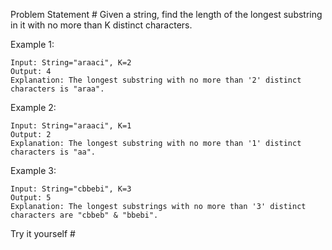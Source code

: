 Problem Statement #
Given a string, find the length of the longest substring in it with no more than K distinct characters.

Example 1:
```
Input: String="araaci", K=2
Output: 4
Explanation: The longest substring with no more than '2' distinct characters is "araa".
```
Example 2:

```
Input: String="araaci", K=1
Output: 2
Explanation: The longest substring with no more than '1' distinct characters is "aa".
```

Example 3:
```
Input: String="cbbebi", K=3
Output: 5
Explanation: The longest substrings with no more than '3' distinct characters are "cbbeb" & "bbebi".
```
Try it yourself #